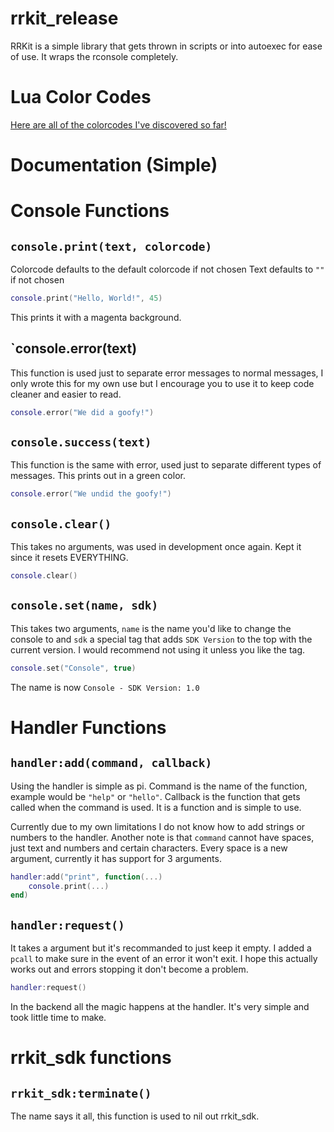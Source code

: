 # rrkit_release
RRKit is a simple library that gets thrown in scripts or into autoexec for ease of use. It wraps the rconsole completely.

# Lua Color Codes
[Here are all of the colorcodes I've discovered so far!](https://github.com/RobloxArchiver/luacolor/blob/main/misc/color_codes.txt)

# Documentation (Simple)

# Console Functions

## `console.print(text, colorcode)`
Colorcode defaults to the default colorcode if not chosen
Text defaults to `""` if not chosen

```lua
console.print("Hello, World!", 45)
```
This prints it with a magenta background.

## `console.error(text)
This function is used just to separate error messages to normal messages, I only wrote this for my own use but I encourage you to use it to keep code cleaner and easier to read.

```lua
console.error("We did a goofy!")
```

## `console.success(text)`
This function is the same with error, used just to separate different types of messages. This prints out in a green color.

```lua
console.error("We undid the goofy!")
```

## `console.clear()`
This takes no arguments, was used in development once again. Kept it since it resets EVERYTHING.

```lua
console.clear()
```

## `console.set(name, sdk)`
This takes two arguments, `name` is the name you'd like to change the console to and `sdk` a special tag that adds `SDK Version` to the top with the current version. I would recommend not using it unless you like the tag.

```lua
console.set("Console", true)
```
The name is now `Console - SDK Version: 1.0`

# Handler Functions

## `handler:add(command, callback)`
Using the handler is simple as pi. Command is the name of the function, example would be `"help"` or `"hello"`. Callback is the function that gets called when the command is used. It is a function and is simple to use.

Currently due to my own limitations I do not know how to add strings or numbers to the handler. Another note is that `command` cannot have spaces, just text and numbers and certain characters. Every space is a new argument, currently it has support for 3 arguments. 

```lua
handler:add("print", function(...)
    console.print(...)
end)
```

## `handler:request()`
It takes a argument but it's recommanded to just keep it empty. I added a `pcall` to make sure in the event of an error it won't exit. I hope this actually works out and errors stopping it don't become a problem.

```lua
handler:request()
```
In the backend all the magic happens at the handler. It's very simple and took little time to make.

# rrkit_sdk functions

## `rrkit_sdk:terminate()`
The name says it all, this function is used to nil out rrkit_sdk. 
